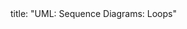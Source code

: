 <frontmatter>
title: "UML: Sequence Diagrams: Loops"
</frontmatter>

<include src="unit-inPage-asFlat.md" boilerplate />